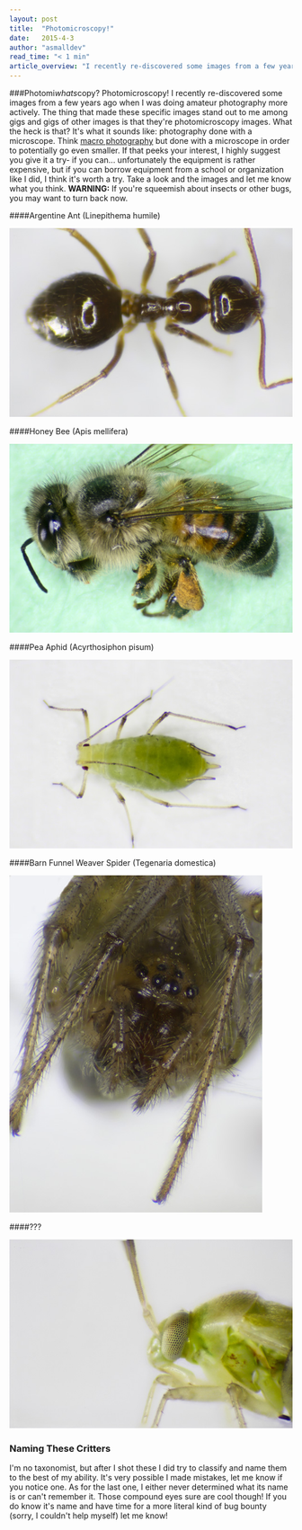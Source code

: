 ```yaml
---
layout: post
title:  "Photomicroscopy!"
date:   2015-4-3
author: "asmalldev"
read_time: "< 1 min"
article_overview: "I recently re-discovered some images from a few years ago when I was doing amateur photography more actively. The thing that made these specific images stand out to me among gigs and gigs of other images is that they're photomicroscopy images. What the heck is that? It's what it sounds like: photography done with a microscope. Think macro photography taken a few steps further. If that peeks your interest, I highly suggest you give it a try- if you can... unfortunately the equipment is rather expensive, but if you can borrow equipment from a school or organization like I did, I think it's worth a try. Take a look and the images and let me know what you think. <strong>WARNING:</strong> If you're squeemish about insects or other bugs, you may want to turn back now."
---
```


###Photomi<em>whats</em>copy?
Photomicroscopy! I recently re-discovered some images from a few years ago when I was doing amateur photography more actively. The thing that made these specific images stand out to me among gigs and gigs of other images is that they're photomicroscopy images. What the heck is that? It's what it sounds like: photography done with a microscope. Think <a href="http://www.google.com/search?q=macro+photography&es_sm=122&source=lnms&tbm=isch&sa=X&ei=LBokVYKvGoS8sAWB4YDgCA&ved=0CAcQ_AUoAQ&biw=587&bih=621" target="blank">macro photography</a> but done with a microscope in order to potentially go even smaller. If that peeks your interest, I highly suggest you give it a try- if you can... unfortunately the equipment is rather expensive, but if you can borrow equipment from a school or organization like I did, I think it's worth a try. Take a look and the images and let me know what you think. <strong>WARNING:</strong> If you're squeemish about insects or other bugs, you may want to turn back now.

####Argentine Ant (Linepithema humile)
<div class="center_imgs"><img class="post_img_large" src="/img/post1/ant.jpg" alt="Argentine Ant (Linepithema humile)"></div>

####Honey Bee (Apis mellifera)
<div class="center_imgs"><img class="post_img_large" src="/img/post1/bee.jpg" alt="Honey Bee (Apis mellifera)"></div>

####Pea Aphid (Acyrthosiphon pisum)
<div class="center_imgs"><img class="post_img_large" src="/img/post1/aphid.jpg" alt="Pea Aphid (Acyrthosiphon pisum)"></div>

####Barn Funnel Weaver Spider (Tegenaria domestica)
<div class="center_imgs"><img class="post_img_large" src="/img/post1/spider.jpg" alt="Barn Funnel Weaver Spider (Tegenaria domestica)"></div>

####???
<div class="center_imgs"><img class="post_img_large" src="/img/post1/bugeyes.jpg" alt="unknown insect"></div>

### Naming These Critters
I'm no taxonomist, but after I shot these I did try to classify and name them to the best of my ability. It's very possible I made mistakes, let me know if you notice one. As for the last one, I either never determined what its name is or can't remember it. Those compound eyes sure are cool though! If you do know it's name and have time for a more literal kind of bug bounty (sorry, I couldn't help myself) let me know! 
